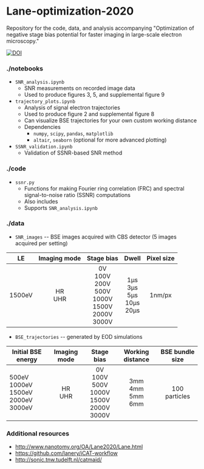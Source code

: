 # Lane-optimization-2020

Repository for the code, data, and analysis accompanying "Optimization of negative stage bias potential for faster imaging in large-scale electron microscopy."

[![DOI](https://zenodo.org/badge/doi/10.4121/12907205.svg)](https://doi.org/10.4121/12907205)


### ./notebooks
* `SNR_analysis.ipynb`
  * SNR measurements on recorded image data
  * Used to produce figures 3, 5, and supplemental figure 9
* `trajectory_plots.ipynb`
  * Analysis of signal electron trajectories
  * Used to produce figure 2 and supplemental figure 8
  * Can visualize BSE trajectories for your own custom working distance
  * Dependencies
    * `numpy`, `scipy`, `pandas`, `matplotlib`
    * `altair`, `seaborn` (optional for more advanced plotting)
* `SSNR_validation.ipynb`
  * Validation of SSNR-based SNR method


### ./code
* `ssnr.py`
  * Functions for making Fourier ring correlation (FRC) and spectral signal-to-noise ratio (SSNR) computations
  * Also includes 
  * Supports `SNR_analysis.ipynb`


### ./data
* `SNR_images` -- BSE images acquired with CBS detector (5 images acquired per setting)

| LE     | Imaging mode |                           Stage bias                           |               Dwell               | Pixel size |
|--------|:------------:|:--------------------------------------------------------------:|:---------------------------------:|:----------:|
| 1500eV |    HR<br>UHR | 0V<br>100V<br>200V<br>500V<br>1000V<br>1500V<br>2000V<br>3000V | 1µs<br>3µs<br>5µs<br>10µs<br>20µs |     1nm/px |

* `BSE_trajectories` -- generated by EOD simulations

| Initial BSE energy                            | Imaging mode |                       Stage bias                       |     Working distance     |   BSE bundle size   |
|-----------------------------------------------|:------------:|:------------------------------------------------------:|:------------------------:|:-------------------:|
| 500eV<br>1000eV<br>1500eV<br>2000eV<br>3000eV |    HR<br>UHR | 0V<br>100V<br>500V<br>1000V<br>1500V<br>2000V<br>3000V | 3mm<br>4mm<br>5mm<br>6mm | 100 particles |


### Additional resources
* http://www.nanotomy.org/OA/Lane2020/Lane.html
* https://github.com/lanery/iCAT-workflow
* http://sonic.tnw.tudelft.nl/catmaid/
